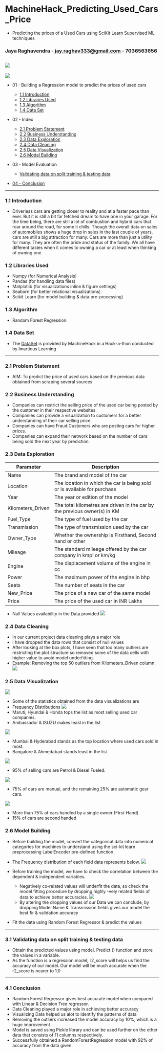 # MachineHack_Predicting_Used_Cars_Price
- Predicting the prices of a Used Cars using SciKit Learn Supervised ML techniques

### Jaya Raghavendra - [jay.raghav333@gmail.com](mailto:paluvadisuryavamsi@gmail.com) - 7036563656

![](https://i.imgur.com/IhmfRed.png)
---
![](https://i.imgur.com/FcZJgZP.jpg)
- 01 - Building a Regression model to predict the prices of used cars
  * [1.1 Introduction](#11-Introduction)
  * [1.2 Libraries Used](#12-Libraries-Used)
  * [1.3 Algorithm](#13-Algorithm)
  * [1.4 Data Set](#14-Data-Set)

 - 02 - Index
    * [2.1 Problem Statement](#21-Problem-Statement)
    * [2.2 Business Understanding](#22-Business-Understanding)
    * [2.3 Data Exploration](#23-Data-Exploration)
    * [2.4 Data Cleaning](#24-Data-Cleaning)
    * [2.5 Data Visualization](#25-Data-Visualization)
    * [2.6 Model Building](#26-Model-Building)
    
- 03 - Model Evaluation
     * [Validating data on split training & testing data](#31-Validating-data-on-split-training-&-testing-data)
     
- [04 - Conclusion](#41-Conclusion)


---

### 1.1 Introduction
- Driverless cars are getting closer to reality and at a faster pace than ever. But it is still a bit far fetched dream to have one in your garage. For the time being, there are still a lot of combustion and hybrid cars that roar around the road, for some it chills. Though the overall data on sales of automobiles shows a huge drop in sales in the last couple of years, cars are still a big attraction for many. Cars are more than just a utility for many. They are often the pride and status of the family. We all have different tastes when it comes to owning a car or at least when thinking of owning one.

### 1.2 Libraries Used
- Numpy (for Numerical Analysis)
- Pandas (for handling data files)
- Matplotlib (for visualizations inline & figure settings)
- Seaborn (for better relational visualizations)
- Scikit Learn (for model building & data pre-processing)

### 1.3 Algorithm
- Random Forest Regression

### 1.4 Data Set
- The [DataSet](https://www.machinehack.com/course/predicting-the-costs-of-used-cars-hackathon-by-imarticus/)
 is provided by MachineHack in a Hack-a-thon conducted by Imarticus Learning
 
 ---
 
 ### 2.1 Problem Statement
 - AIM: To predict the price of used cars based on the previous data obtained from scraping several sources
 
 ### 2.2 Business Understanding
- Companies can restrict the selling price of the used car being posted by the customer in their respective websites.
- Companies can provide a visualization to customers for a better understanding of their car selling price.
- Companies can have Fraud Customers who are posting cars for higher prices.
- Companies can expand their network based on the number of cars being sold the next year by prediction.
 
 ### 2.3 Data Exploration
| Parameter | Description  |
| --- | --- |
|Name | The brand and model of the car |
|Location| The location in which the car is being sold or is available for purchase|
|Year| The year or edition of the model|
|Kilometers_Driven |The total kilometres are driven in the car by the previous owner(s) in KM|
|Fuel_Type |The type of fuel used by the car|
|Transmission |The type of transmission used by the car|
|Owner_Type| Whether the ownership is Firsthand, Second hand or other|
|Mileage| The standard mileage offered by the car company in kmpl or km/kg|
|Engine| The displacement volume of the engine in cc|
|Power |The maximum power of the engine in bhp|
|Seats| The number of seats in the car|
|New_Price| The price of a new car of the same model|
|Price |The price of the used car in INR Lakhs|

- Null Values availability in the Data provided
![](https://i.imgur.com/kzKOd8R.png)


### 2.4 Data Cleaning
- In our current project data cleaning plays a major role
- I have dropped the data rows that consist of null values
- After looking at the box plots, I have seen that too many outliers are restricting the plot structure so removed some of the data cells with higher value to avoid model underfitting.
- Example: Removing the top 50 outliers from Kilometers_Driven column.
![](https://i.imgur.com/CJjd4Fh.jpg)

### 2.5 Data Visualization
![](https://i.imgur.com/yeq5YcK.png)
- Some of the statistics obtained from the data visualizations are
- Frequency Distributions
![](https://i.imgur.com/ocbbn4V.png)
- Maruti, Hyundai & Honda tops the list as most selling used car companies.
- Ambassador & ISUZU makes least in the list

![](https://i.imgur.com/Y2iWZ9h.png)
- Mumbai & Hyderabad stands as the top location where used cars sold in most.
- Bangalore & Ahmedabad stands least in the list

![](https://i.imgur.com/ZmUPpQ2.png)
- 95% of selling cars are Petrol & Diesel Fueled.

![](https://i.imgur.com/s3xsqXP.png)
- 75% of cars are manual, and the remaining 25% are automatic gear cars.

![](https://i.imgur.com/Ec5WyoH.png)
- More than 75% of cars handled by a single owner (First-Hand)
- 15% of cars are second handed


### 2.6 Model Building

- Before building the model, convert the categorical data into numerical categories for machines to understand using the sci-kit learn preprocessing LabelEncoder pre-defined function.
- The Frequency distribution of each field data represents below.
![](https://i.imgur.com/iu8D1an.png)
- Before training the model, we have to check the correlation between the dependent & independent variables.
    * Negatively co-related values will underfit the data, so check the model fitting procedure by dropping highly -vely related fields of data to achieve better accuracies.
    ![](https://i.imgur.com/yrPy8Xl.png)
    * By altering the dropping values of our Data  we can conclude, by dropping Model Name  & Transmission fields gives our model the best fir & validation accuracy
    
- Fit the data using Random Forest Regressor & predict the values 

---

### 3.1 Validating data on split training & testing data
- Obtain the predicted values using model. Predict () function and store the values in a variable.
- As the function is a regression model, r2_score will helps us find the accuracy of our model. Our model will be much accurate when the r2_score is nearer to 1.0


---
### 4.1 Conclusion
- Random Forest Regressor gives best accurate model when compared with Linear & Decision Tree regressor.
- Data Cleaning played a major role in achieving better accuracy
- Visualizing Data helped us alot to identify the patterns of data
- Removing the outliers increased the model accuracy by 10%, which is a huge improvement
- Model is saved using Pickle library and can be used further on the other data that consists of 11 columns respectively.
- Successfully obtained a RandomForestRegression model with 92% of accuracy from the data given.


